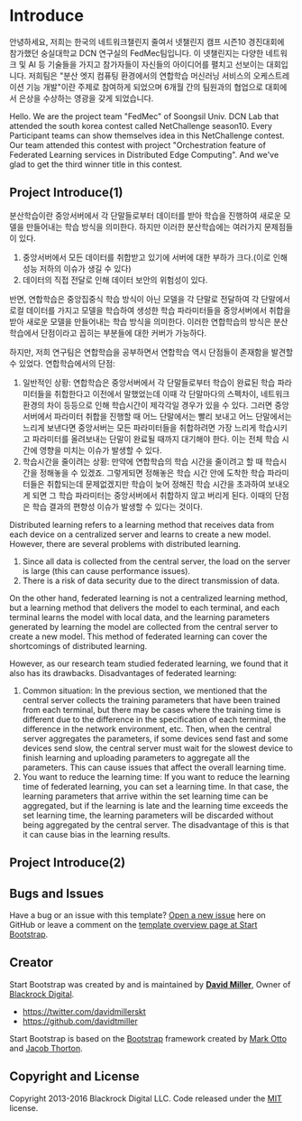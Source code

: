 # Introduce

안녕하세요, 저희는 한국의 네트워크챌린지 줄여서 넷챌린지 캠프 시즌10 경진대회에 참가했던 숭실대학교 DCN 연구실의 FedMec팀입니다.
이 넷챌린지는 다양한 네트워크 및 AI 등 기술들을 가지고 참가자들이 자신들의 아이디어를 펼치고 선보이는 대회입니다.
저희팀은 "분산 엣지 컴퓨팅 환경에서의 연합학습 머신러닝 서비스의 오케스트레이션 기능 개발"이란 주제로 참여하게 되었으며
6개월 간의 팀원과의 협업으로 대회에서 은상을 수상하는 영광을 갖게 되었습니다.

Hello. We are the project team "FedMec" of Soongsil Univ. DCN Lab that attended the south korea contest called NetChallenge season10.
Every Participant teams can show themselves idea in this NetChallenge contest.
Our team attended this contest with project "Orchestration feature of Federated Learning services in Distributed Edge Computing".
And we've glad to get the third winner title in this contest.

## Project Introduce(1)

분산학습이란 중앙서버에서 각 단말들로부터 데이터를 받아 학습을 진행하여 새로운 모델을 만들어내는 학습 방식을 의미한다.
하지만 이러한 분산학습에는 여러가지 문제점들이 있다.
1. 중앙서버에서 모든 데이터를 취합받고 있기에 서버에 대한 부하가 크다.(이로 인해 성능 저하의 이슈가 생길 수 있다)
2. 데이터의 직접 전달로 인해 데이터 보안의 위험성이 있다.

반면, 연합학습은 중앙집중식 학습 방식이 아닌 모델을 각 단말로 전달하여 각 단말에서 로컬 데이터를 가지고 모델을 학습하여 생성한 학습 파라미터들을 중앙서버에서 취합을 받아 새로운 모델을 만들어내는 학습 방식을 의미한다.
이러한 연합학습의 방식은 분산학습에서 단점이라고 꼽히는 부분들에 대한 커버가 가능하다.

하지만, 저희 연구팀은 연합학습을 공부하면서 연합학습 역시 단점들이 존재함을 발견할 수 있었다.
연합학습에서의 단점:
1. 일반적인 상황:
연합학습은 중앙서버에서 각 단말들로부터 학습이 완료된 학습 파라미터들을 취합한다고 이전에서 말했었는데 이때 각 단말마다의 스펙차이, 네트워크 환경의 차이 등등으로 인해 학습시간이 제각각일 경우가 있을 수 있다.
그러면 중앙서버에서 파라미터 취합을 진행할 때 어느 단말에서는 빨리 보내고 어느 단말에서는 느리게 보낸다면 중앙서버는 모든 파라미터들을 취합하려면 가장 느리게 학습시키고 파라미터를 올려보내는 단말이 완료될 때까지 대기해야 한다.
이는 전체 학습 시간에 영향을 미치는 이슈가 발생할 수 있다.
2. 학습시간을 줄이려는 상황:
만약에 연합학습의 학습 시간을 줄이려고 할 때 학습시간을 정해놓을 수 있겠죠. 그렇게되면 정해놓은 학습 시간 안에 도착한 학습 파라미터들은 취합되는데 문제없겠지만 학습이 늦어 정해진 학습 시간을 초과하여 보내오게 되면 그 학습 파라미터는 중앙서버에서 취합하지 않고 버리게 된다. 이때의 단점은 학습 결과의 편향성 이슈가 발생할 수 있다는 것이다.

Distributed learning refers to a learning method that receives data from each device on a centralized server and learns to create a new model.
However, there are several problems with distributed learning.
1. Since all data is collected from the central server, the load on the server is large (this can cause performance issues).
2. There is a risk of data security due to the direct transmission of data.

On the other hand, federated learning is not a centralized learning method, but a learning method that delivers the model to each terminal, and each terminal learns the model with local data, and the learning parameters generated by learning the model are collected from the central server to create a new model.
This method of federated learning can cover the shortcomings of distributed learning.

However, as our research team studied federated learning, we found that it also has its drawbacks.
Disadvantages of federated learning:
1. Common situation:
In the previous section, we mentioned that the central server collects the training parameters that have been trained from each terminal, but there may be cases where the training time is different due to the difference in the specification of each terminal, the difference in the network environment, etc.
Then, when the central server aggregates the parameters, if some devices send fast and some devices send slow, the central server must wait for the slowest device to finish learning and uploading parameters to aggregate all the parameters.
This can cause issues that affect the overall learning time.
2. You want to reduce the learning time:
If you want to reduce the learning time of federated learning, you can set a learning time. In that case, the learning parameters that arrive within the set learning time can be aggregated, but if the learning is late and the learning time exceeds the set learning time, the learning parameters will be discarded without being aggregated by the central server. The disadvantage of this is that it can cause bias in the learning results.

## Project Introduce(2)



## Bugs and Issues

Have a bug or an issue with this template? [Open a new issue](https://github.com/BlackrockDigital/startbootstrap-freelancer/issues) here on GitHub or leave a comment on the [template overview page at Start Bootstrap](http://startbootstrap.com/template-overviews/freelancer/).



## Creator

Start Bootstrap was created by and is maintained by **[David Miller](http://davidmiller.io/)**, Owner of [Blackrock Digital](http://blackrockdigital.io/).

* https://twitter.com/davidmillerskt
* https://github.com/davidtmiller

Start Bootstrap is based on the [Bootstrap](http://getbootstrap.com/) framework created by [Mark Otto](https://twitter.com/mdo) and [Jacob Thorton](https://twitter.com/fat).

## Copyright and License

Copyright 2013-2016 Blackrock Digital LLC. Code released under the [MIT](https://github.com/BlackrockDigital/startbootstrap-freelancer/blob/gh-pages/LICENSE) license.
